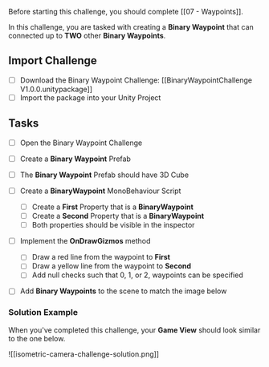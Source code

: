 Before starting this challenge, you should complete [[07 - Waypoints]].

In this challenge, you are tasked with creating a **Binary Waypoint** that can connected up to **TWO** other **Binary Waypoints**.
## Import Challenge

- [ ] Download the Binary Waypoint Challenge: [[BinaryWaypointChallenge V1.0.0.unitypackage]]
- [ ] Import the package into your Unity Project

## Tasks
- [ ] Open the Binary Waypoint Challenge
- [ ] Create a **Binary Waypoint** Prefab
- [ ] The **Binary Waypoint** Prefab should have 3D Cube
- [ ] Create a **BinaryWaypoint** MonoBehaviour Script
	- [ ] Create a **First** Property that is a **BinaryWaypoint**
	- [ ] Create a **Second** Property that is a **BinaryWaypoint**
	- [ ] Both properties should be visible in the inspector
- [ ] Implement the **OnDrawGizmos** method
	- [ ] Draw a red line from the waypoint to **First**
	- [ ] Draw a yellow line from the waypoint to **Second**
	- [ ] Add null checks such that 0, 1, or 2, waypoints can be specified
- [ ] Add **Binary Waypoints** to the scene to match the image below


### Solution Example

When you've completed this challenge, your **Game View** should look similar to the one below.

![[isometric-camera-challenge-solution.png]]